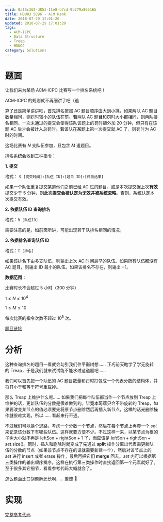 ```yaml
---
uuid: 0af5c362-d853-11e8-b7cd-9b279a865165
title: HDUOJ 5096 - ACM Rank
date: 2018-07-29 17:01:20
updated: 2018-07-29 17:01:20
tags: 
  - ACM-ICPC
  - Data Structure
  - Treap
  - HDUOJ
category: Solutions
---
```


# 题面

让我们来为某场 ACM-ICPC 比赛写一个排名系统吧！

ACM-ICPC 的规则就不再细讲了吧（逃

算了还是简单讲讲吧，首先排名按照 AC 题目顺序由大到小排。如果两队 AC 题目数量相同，则罚时较小的队伍在前。若两队 AC 题目和罚时大小都相同，则两队排名相同。一次未通过的提交会使得该队该题上的罚时额外加 $20$ 分钟，但只有在该题 AC 后才会被计入总罚时。若该队在某题上第一次提交就 AC 了，则罚时为 AC 时的时间。

这场比赛有 $N$ 支队伍参加，且包含 $M$ 道题目。

排名系统会收到三种指令：

**1. 提交**

格式： `S [提交时间]:[队伍 ID]:[题目 ID]:[评测结果]`

如果一个队伍重复提交某道他们之前已经 AC 过的题目，或是本次提交据上次**有效**提交少于 $5$ 分钟，则**此次提交会被认定为无效并被系统忽略**。否则，系统认定本次提交有效。

**2. 依据队伍 ID 查询排名**

格式：`R [队伍ID]`

需要注意的是，如前面所讲，可能出现若干队排名相同的情况。

**3. 依据排名查询队伍 ID**

格式：`T [排名]`

如果该排名下由多支队伍，则输出上次 AC 时间最早的队伍。如果所有队伍都没有 AC 题目，则输出 ID 最小的队伍。如果该排名不存在，则输出 $-1$。

**数据范围**：

比赛时长不会超过 $5$ 小时（$300$ 分钟）

$1 \le N \le 10^4$

$1 \le M \le 10$

每次比赛的指令次数不超过 $10^5$ 次。

[题目链接](http://acm.hdu.edu.cn/showproblem.php?pid=5096)

# 分析

这种查询排名的题目一看就会勾引我们往平衡树想…… 正巧前天瞎学了学无旋转的 Treap，于是我们就来试试能不能水过这道题吧……

我们可以首先把一个队伍的 AC 题目数量和罚时打包成一个代表分数的结构体，并将其小于和等于符号重载掉。

那么 Treap 上维护什么呢…… 如果我们把每个队伍都当作一个节点放到 Treap 上维护的话，更新队伍的分数是很难做到的。毕竟本蒟蒻只会不带旋转的 Treap，如果要改变某节点的值必须要先将原节点删除然后再插入新节点，这样的话光删除操作就很难实现，所以…… 看起来行不通。

不过我们可以换个思路，考虑一个分数一个节点，然后在每个节点上再套一个 $set$ 来记录该分数下有哪些队伍。这样就要方便不少。不过这样一来，以某节点为根的子树大小就不再是 $\text{leftSon} + \text{rightSon} + 1$ 了，而应该是 $\text{leftSon} + \text{rightSon} + set.\text{size()}$。同时，插入和删除时就变成了先通过 **split** 操作分离出代表需更新队伍的分数的节点（如果该节点不存在的话就需要新建一个），然后对该节点上的 $set$ 进行 $\text{insert}$ 或者 $\text{erase}$ 操作，最后再把它们 **merge** 回去。$set$ 内可以根据第三类操作的输出顺序排序，这样在执行第三类操作时直接返回第一个元素就好了。至于很多其它细节，看看参考代码大概就会了。

怎么题面比口胡题解还长啊…… 羞愧 🙈

# 实现

[完整参考代码](https://github.com/codgician/ICPC/blob/master/HDUOJ/5096/treap_without_rotations.cpp)